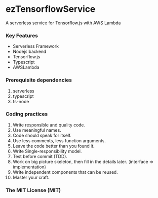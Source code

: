# ezTensorflowService
A serverless service for Tensorflow.js with AWS Lambda

### Key Features
* Serverless Framework
* Nodejs backend
* Tensorflow.js
* Typescript
* AWSLambda

### Prerequisite dependencies
1. serverless
2. typescript
3. ts-node

### Coding practices
1. Write responsible and quality code.
2. Use meaningful names.
3. Code should speak for itself.
4. Use less comments, less function arguments.
5. Leave the code better than you found it.
6. Write Single-responsibility model.
7. Test before commit (TDD).
8. Work on big picture skeleton, then fill in the details later. (interface => implementation)
9. Write independent components that can be reused.
10. Master your craft.

### The MIT License (MIT)

